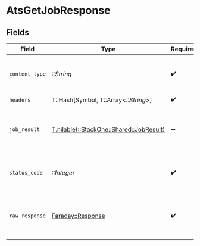 # AtsGetJobResponse


## Fields

| Field                                                                        | Type                                                                         | Required                                                                     | Description                                                                  |
| ---------------------------------------------------------------------------- | ---------------------------------------------------------------------------- | ---------------------------------------------------------------------------- | ---------------------------------------------------------------------------- |
| `content_type`                                                               | *::String*                                                                   | :heavy_check_mark:                                                           | HTTP response content type for this operation                                |
| `headers`                                                                    | T::Hash[Symbol, T::Array<*::String*>]                                        | :heavy_check_mark:                                                           | N/A                                                                          |
| `job_result`                                                                 | [T.nilable(::StackOne::Shared::JobResult)](../../models/shared/jobresult.md) | :heavy_minus_sign:                                                           | The job with the given identifier was retrieved.                             |
| `status_code`                                                                | *::Integer*                                                                  | :heavy_check_mark:                                                           | HTTP response status code for this operation                                 |
| `raw_response`                                                               | [Faraday::Response](https://www.rubydoc.info/gems/faraday/Faraday/Response)  | :heavy_check_mark:                                                           | Raw HTTP response; suitable for custom response parsing                      |
